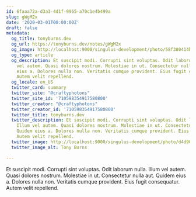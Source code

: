 ```yaml
---
id: 6faaa72a-d3a3-4d1f-9965-a70c1e4b499a
slug: gWgM2x
date: '2020-03-01T00:00:00Z'
draft: false
metadata:
  og_title: tonyburns.dev
  og_url: https://tonyburns.dev/notes/gWgM2x
  og_image: http://localhost:9000/singulus-development/photo/58f380414bbd67653d0fe2bf14b4ece0.jpeg
  og_type: article
  og_description: Et suscipit modi. Corrupti sint voluptas. Odit laborum nulla. Illum
    vel autem. Quasi dolores nostrum. Molestiae in ut. Consectetur nulla aut. Quidem
    eius a. Dolores nulla non. Veritatis cumque provident. Eius fugit consequatur.
    Autem velit repellend.
  og_locale: en_US
  twitter_card: summary
  twitter_site: "@craftyphotons"
  twitter_site_id: '710598354917580800'
  twitter_creator: "@craftyphotons"
  twitter_creator_id: '710598354917580800'
  twitter_title: tonyburns.dev
  twitter_description: Et suscipit modi. Corrupti sint voluptas. Odit laborum nulla.
    Illum vel autem. Quasi dolores nostrum. Molestiae in ut. Consectetur nulla aut.
    Quidem eius a. Dolores nulla non. Veritatis cumque provident. Eius fugit consequatur.
    Autem velit repellend.
  twitter_image: http://localhost:9000/singulus-development/photo/d4d90e1ca63a3a7341caeb48014d2739.jpeg
  twitter_image_alt: Tony Burns

---
```


Et suscipit modi. Corrupti sint voluptas. Odit laborum nulla. Illum vel autem. Quasi dolores nostrum. Molestiae in ut. Consectetur nulla aut. Quidem eius a. Dolores nulla non. Veritatis cumque provident. Eius fugit consequatur. Autem velit repellend.
